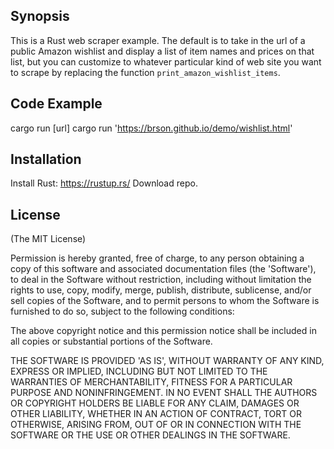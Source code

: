 ## Synopsis

This is a Rust web scraper example. The default is to take in the url of a public Amazon wishlist and display a list of item names and prices on that list, but you can customize to whatever particular kind of web site you want to scrape by replacing the function `print_amazon_wishlist_items`.

## Code Example
cargo run [url]
cargo run 'https://brson.github.io/demo/wishlist.html'

## Installation

Install Rust: https://rustup.rs/
Download repo.

## License

(The MIT License)

Permission is hereby granted, free of charge, to any person obtaining a copy of this software and associated documentation files (the 'Software'), to deal in the Software without restriction, including without limitation the rights to use, copy, modify, merge, publish, distribute, sublicense, and/or sell copies of the Software, and to permit persons to whom the Software is furnished to do so, subject to the following conditions:

The above copyright notice and this permission notice shall be included in all copies or substantial portions of the Software.

THE SOFTWARE IS PROVIDED 'AS IS', WITHOUT WARRANTY OF ANY KIND, EXPRESS OR IMPLIED, INCLUDING BUT NOT LIMITED TO THE WARRANTIES OF MERCHANTABILITY, FITNESS FOR A PARTICULAR PURPOSE AND NONINFRINGEMENT. IN NO EVENT SHALL THE AUTHORS OR COPYRIGHT HOLDERS BE LIABLE FOR ANY CLAIM, DAMAGES OR OTHER LIABILITY, WHETHER IN AN ACTION OF CONTRACT, TORT OR OTHERWISE, ARISING FROM, OUT OF OR IN CONNECTION WITH THE SOFTWARE OR THE USE OR OTHER DEALINGS IN THE SOFTWARE.
